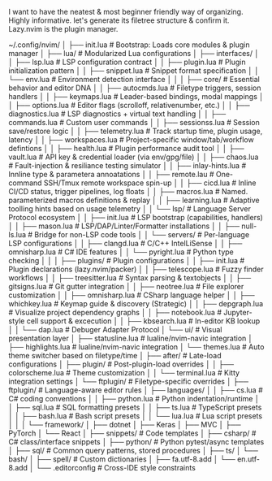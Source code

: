 I want to have the neatest & most beginner friendly  way of organizing. Highly informative. 
let's generate its filetree structure & confirm it. Lazy.nvim is the plugin manager. 

~/.config/nvim/
│
├── init.lua       # Bootstrap: Loads core modules & plugin manager
│
├── lua/           # Modularized Lua configurations
│   ├── interfaces/
│   │   ├── lsp.lua        # LSP configuration contract
│   │   ├── plugin.lua     # Plugin initialization pattern
│   │   ├── snippet.lua    # Snippet format specification
│   │   └── env.lua        # Environment detection interface
│   │
│   ├── core/            # Essential behavior and editor DNA
│   │   ├── autocmds.lua     # Filetype triggers, session handlers
│   │   ├── keymaps.lua      # Leader-based bindings, modal mappings
│   │   ├── options.lua      # Editor flags (scrolloff, relativenumber, etc.)
│   │   ├── diagnostics.lua  # LSP diagnostics + virtual text handling
│   │   ├── commands.lua     # Custom user commands
│   │   ├── sessionss.lua    # Session save/restore logic
│   │   ├── telemetry.lua    # Track startup time, plugin usage, latency
│   │   ├── workspaces.lua   # Project-specific window/tab/workflow defintions
│   │   ├── health.lua       # Plugin performance audit tool
│   │   ├── vault.lua        # API key & credential loader (via env/gpg/file)
│   │   ├── chaos.lua        # Fault-injection & resiliance testing simulator
│   │   ├── inlay-hints.lua  # Innline type & parametera annoatations
│   │   ├── remote.lau       # One-command SSH/Tmux remote workspace spin-up
│   │   ├── cicd.lua         # Inline CI/CD status, trigger pipelines, log floats
│   │   ├── macros.lua       # Named. parameterized macros definitions & replay
│   │   ├── learning.lua     # Adaptive toolling hints based on usage telemetry
│   │   └── lsp/         # Language Server Protocol ecosystem
│   │       ├── init.lua     # LSP bootstrap (capabilities, handlers)
│   │       ├── mason.lua    # LSP/DAP/Linter/Formatter installations
│   │       ├── null-ls.lua  # Bridge for non-LSP code tools
│   │       └── servers/     # Per-language LSP configurations
│   │           ├── clangd.lua        # C/C++ IntelLiSense
│   │           ├── omnisharp.lua     # C# IDE features
│   │           └── pyright.lua       # Python type checking
│   │
│   ├── plugins/         # Plugin configurations
│   │   ├── init.lua         # Plugin declarations (lazy.nvim/packer)
│   │   ├── telescope.lua    # Fuzzy finder workflows
│   │   ├── treesitter.lua   # Syntax parsing & textobjects
│   │   ├── gitsigns.lua     # Git gutter integration
│   │   ├── neotree.lua      # File explorer customization
│   │   ├── omnisharp.lua    # CSharp language helper 
│   │   ├── whichkey.lua     # Keymap guide & discovery (Strategic)
│   │   ├── depgraph.lua     # Visualize project dependency graphs
│   │   ├── notebook.lua     # Jupyter-style cell support & excecution
│   │   ├── kbsearch.lua     # In-editor KB lookup 
│   │   └── dap.lua          # Debuger Adapter Protocol
│   └── ui/              # Visual presentation layer
│       ├── statusline.lua    # lualine/nvim-navic integration
│       ├── highlights.lua    # lualine/nvim-navic integration
│       └── themes.lua        # Auto theme switcher based on filetype/time
│
├── after/         # Late-load configurations
│   ├── plugin/        # Post-plugin-load overrides
│   │   ├── colorscheme.lua  # Theme customization
│   │   └── terminal.lua     # Kitty integration settings
│   └── ftplugin/      # Filetype-specific overrides
│
├── ftplugin/      # Language-aware editor rules
│   ├── languages/
│   │   ├── cs.lua         # C# coding conventions
│   │   ├── python.lua     # Python indentation/runtime
│   │   ├── sql.lua        # SQL formatting presets
│   │   ├── ts.lua         # TypeScript presets
│   │   ├── bash.lua       # Bash script presets
│   │   └── lua.lua        # Lua script presets
│   │
│   └── framework/
│       ├── dotnet
│       ├── Keras
│       ├── MVC
│       ├── PyTorch
│       └── React
│
├── snippets/     # Code templates
│   ├── csharp/          # C# class/interface snippets
│   ├── python/          # Python pytest/async templates
│   ├── sql/             # Common query patterns, stored procedures
│   ├── ts/
│   └── bash/
│
├── spell/                   # Custom dictionaries
│   ├── fa.utf-8.add 
│   └── en.utf-8.add
│
└── .editorconfig            # Cross-IDE style constraints
